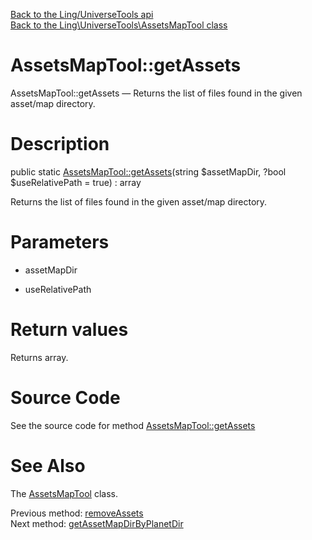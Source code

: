 [Back to the Ling/UniverseTools api](https://github.com/lingtalfi/UniverseTools/blob/master/doc/api/Ling/UniverseTools.md)<br>
[Back to the Ling\UniverseTools\AssetsMapTool class](https://github.com/lingtalfi/UniverseTools/blob/master/doc/api/Ling/UniverseTools/AssetsMapTool.md)


AssetsMapTool::getAssets
================



AssetsMapTool::getAssets — Returns the list of files found in the given asset/map directory.




Description
================


public static [AssetsMapTool::getAssets](https://github.com/lingtalfi/UniverseTools/blob/master/doc/api/Ling/UniverseTools/AssetsMapTool/getAssets.md)(string $assetMapDir, ?bool $useRelativePath = true) : array




Returns the list of files found in the given asset/map directory.




Parameters
================


- assetMapDir

    

- useRelativePath

    


Return values
================

Returns array.








Source Code
===========
See the source code for method [AssetsMapTool::getAssets](https://github.com/lingtalfi/UniverseTools/blob/master/AssetsMapTool.php#L57-L63)


See Also
================

The [AssetsMapTool](https://github.com/lingtalfi/UniverseTools/blob/master/doc/api/Ling/UniverseTools/AssetsMapTool.md) class.

Previous method: [removeAssets](https://github.com/lingtalfi/UniverseTools/blob/master/doc/api/Ling/UniverseTools/AssetsMapTool/removeAssets.md)<br>Next method: [getAssetMapDirByPlanetDir](https://github.com/lingtalfi/UniverseTools/blob/master/doc/api/Ling/UniverseTools/AssetsMapTool/getAssetMapDirByPlanetDir.md)<br>

